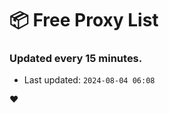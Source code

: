 # :package: Free Proxy List
### Updated every 15 minutes.

- Last updated: `2024-08-04 06:08`

:heart:
